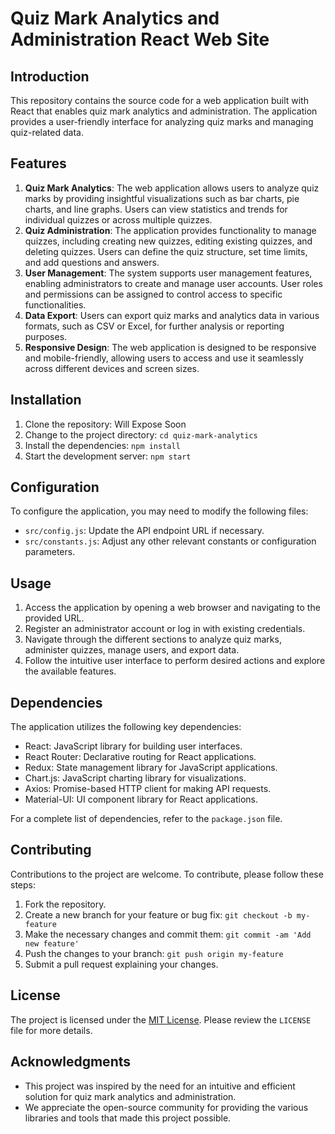 # Quiz Mark Analytics and Administration React Web Site

## Introduction
This repository contains the source code for a web application built with React that enables quiz mark analytics and administration. The application provides a user-friendly interface for analyzing quiz marks and managing quiz-related data.

## Features
1. **Quiz Mark Analytics**: The web application allows users to analyze quiz marks by providing insightful visualizations such as bar charts, pie charts, and line graphs. Users can view statistics and trends for individual quizzes or across multiple quizzes.
2. **Quiz Administration**: The application provides functionality to manage quizzes, including creating new quizzes, editing existing quizzes, and deleting quizzes. Users can define the quiz structure, set time limits, and add questions and answers.
3. **User Management**: The system supports user management features, enabling administrators to create and manage user accounts. User roles and permissions can be assigned to control access to specific functionalities.
4. **Data Export**: Users can export quiz marks and analytics data in various formats, such as CSV or Excel, for further analysis or reporting purposes.
5. **Responsive Design**: The web application is designed to be responsive and mobile-friendly, allowing users to access and use it seamlessly across different devices and screen sizes.

## Installation
1. Clone the repository: Will Expose Soon
2. Change to the project directory: `cd quiz-mark-analytics`
3. Install the dependencies: `npm install`
4. Start the development server: `npm start`

## Configuration
To configure the application, you may need to modify the following files:
- `src/config.js`: Update the API endpoint URL if necessary.
- `src/constants.js`: Adjust any other relevant constants or configuration parameters.

## Usage
1. Access the application by opening a web browser and navigating to the provided URL.
2. Register an administrator account or log in with existing credentials.
3. Navigate through the different sections to analyze quiz marks, administer quizzes, manage users, and export data.
4. Follow the intuitive user interface to perform desired actions and explore the available features.

## Dependencies
The application utilizes the following key dependencies:
- React: JavaScript library for building user interfaces.
- React Router: Declarative routing for React applications.
- Redux: State management library for JavaScript applications.
- Chart.js: JavaScript charting library for visualizations.
- Axios: Promise-based HTTP client for making API requests.
- Material-UI: UI component library for React applications.

For a complete list of dependencies, refer to the `package.json` file.

## Contributing
Contributions to the project are welcome. To contribute, please follow these steps:
1. Fork the repository.
2. Create a new branch for your feature or bug fix: `git checkout -b my-feature`
3. Make the necessary changes and commit them: `git commit -am 'Add new feature'`
4. Push the changes to your branch: `git push origin my-feature`
5. Submit a pull request explaining your changes.

## License
The project is licensed under the [MIT License](https://opensource.org/licenses/MIT). Please review the `LICENSE` file for more details.

## Acknowledgments
- This project was inspired by the need for an intuitive and efficient solution for quiz mark analytics and administration.
- We appreciate the open-source community for providing the various libraries and tools that made this project possible.